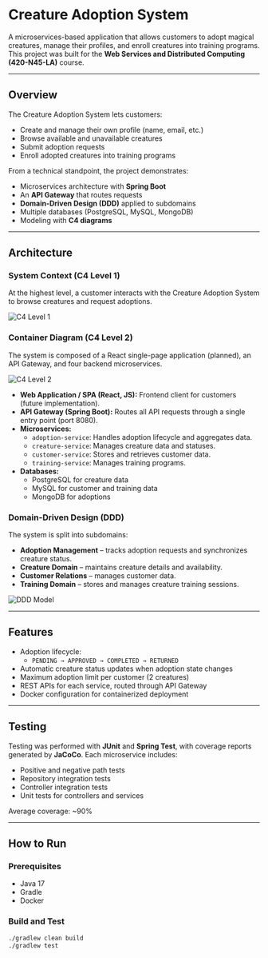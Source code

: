 # Creature Adoption System

A microservices-based application that allows customers to adopt magical creatures, manage their profiles, and enroll creatures into training programs. This project was built for the **Web Services and Distributed Computing (420-N45-LA)** course.

---

## Overview

The Creature Adoption System lets customers:

- Create and manage their own profile (name, email, etc.)
- Browse available and unavailable creatures
- Submit adoption requests
- Enroll adopted creatures into training programs

From a technical standpoint, the project demonstrates:

- Microservices architecture with **Spring Boot**
- An **API Gateway** that routes requests
- **Domain-Driven Design (DDD)** applied to subdomains
- Multiple databases (PostgreSQL, MySQL, MongoDB)
- Modeling with **C4 diagrams**

---

## Architecture

### System Context (C4 Level 1)
At the highest level, a customer interacts with the Creature Adoption System to browse creatures and request adoptions.

![C4 Level 1](c4l1.png)

### Container Diagram (C4 Level 2)
The system is composed of a React single-page application (planned), an API Gateway, and four backend microservices.

![C4 Level 2](c4l2.png)

- **Web Application / SPA (React, JS):** Frontend client for customers (future implementation).
- **API Gateway (Spring Boot):** Routes all API requests through a single entry point (port 8080).
- **Microservices:**
  - `adoption-service`: Handles adoption lifecycle and aggregates data.
  - `creature-service`: Manages creature data and statuses.
  - `customer-service`: Stores and retrieves customer data.
  - `training-service`: Manages training programs.
- **Databases:**
  - PostgreSQL for creature data
  - MySQL for customer and training data
  - MongoDB for adoptions

### Domain-Driven Design (DDD)
The system is split into subdomains:

- **Adoption Management** – tracks adoption requests and synchronizes creature status.
- **Creature Domain** – maintains creature details and availability.
- **Customer Relations** – manages customer data.
- **Training Domain** – stores and manages creature training sessions.

![DDD Model](creatureAdoptionDDD.png)

---

## Features

- Adoption lifecycle:
  - `PENDING → APPROVED → COMPLETED → RETURNED`
- Automatic creature status updates when adoption state changes
- Maximum adoption limit per customer (2 creatures)
- REST APIs for each service, routed through API Gateway
- Docker configuration for containerized deployment

---

## Testing

Testing was performed with **JUnit** and **Spring Test**, with coverage reports generated by **JaCoCo**. Each microservice includes:

- Positive and negative path tests
- Repository integration tests
- Controller integration tests
- Unit tests for controllers and services

Average coverage: ~90%

---

## How to Run

### Prerequisites
- Java 17
- Gradle
- Docker

### Build and Test
```bash
./gradlew clean build
./gradlew test
